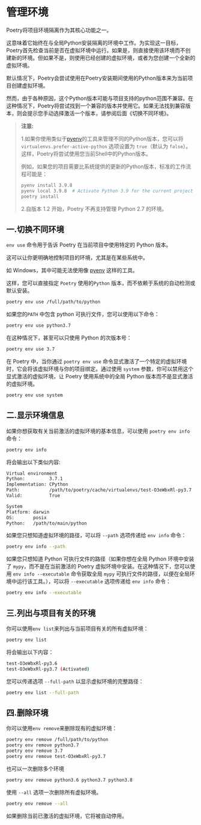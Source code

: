 # 管理环境

Poetry将项目环境隔离作为其核心功能之一。

这意味着它始终在与全局Python安装隔离的环境中工作。为实现这一目标，Poetry首先检查当前是否在虚拟环境中运行。如果是，则直接使用该环境而不创建新的环境。但如果不是，则使用已经创建的虚拟环境，或者为您创建一个全新的虚拟环境。

默认情况下，Poetry会尝试使用在Poetry安装期间使用的Python版本来为当前项目创建虚拟环境。

然而，由于各种原因，这个Python版本可能与项目支持的python范围不兼容。在这种情况下，Poetry将尝试找到一个兼容的版本并使用它。如果无法找到兼容版本，则会提示您手动选择激活一个版本，请参阅后面《切换不同环境》。

> **注意:**
>
> 1.如果你使用类似于[pyenv](https://github.com/pyenv/pyenv)的工具来管理不同的Python版本，您可以将 `virtualenvs.prefer-active-python` 选项设置为 `true`（默认为 `false`）。这样，Poetry将尝试使用您当前Shell中的Python版本。
>
> 例如，如果您的项目需要比系统提供的更新的Python版本，标准的工作流程可能是：
>
> ```bash
> pyenv install 3.9.8
> pyenv local 3.9.8  # Activate Python 3.9 for the current project
> poetry install
> ```
>
> 2.自版本 1.2 开始，Poetry 不再支持管理 Python 2.7 的环境。

## 一.切换不同环境

`env use` 命令用于告诉 Poetry 在当前项目中使用特定的 Python 版本。

这可以让你更明确地控制项目的环境，尤其是在某些系统中。

如 Windows，其中可能无法使用像 [pyenv](https://github.com/pyenv/pyenv) 这样的工具。

这样，您可以直接指定 `Poetry` 使用的`Python` 版本，而不依赖于系统的自动检测或默认安装。

```bash
poetry env use /full/path/to/python
```

如果您的`PATH` 中包含 python 可执行文件，您可以使用以下命令：

```bash
poetry env use python3.7
```

在这种情况下，甚至可以只使用 Python 的次版本号：

```bash
poetry env use 3.7
```

在 Poetry 中，当你通过 `poetry env use` 命令显式激活了一个特定的虚拟环境时，它会将该虚拟环境与你的项目绑定。通过使用 `system` 参数，你可以禁用这个显式激活的虚拟环境，让 Poetry 使用系统中的全局 Python 版本而不是显式激活的虚拟环境。

```bash
poetry env use system
```

## 二.显示环境信息

如果你想获取有关当前激活的虚拟环境的基本信息，可以使用 `poetry env info` 命令：

```bash
poetry env info
```

将会输出以下类似内容:

```bash
Virtual environment
Python:         3.7.1
Implementation: CPython
Path:           /path/to/poetry/cache/virtualenvs/test-O3eWbxRl-py3.7
Valid:          True

System
Platform: darwin
OS:       posix
Python:   /path/to/main/python
```

如果您只想知道虚拟环境的路径，可以将 `--path` 选项传递给 `env info` 命令：

```bash
poetry env info --path
```

如果您只想知道 Python 可执行文件的路径（如果你想在全局 Python 环境中安装了 `mypy`，而不是在当前激活的 Poetry 虚拟环境中安装。在这种情况下，您可以使用 `env info --executable` 命令获取全局 `mypy` 可执行文件的路径，以便在全局环境中运行该工具。），可以将 `--executable` 选项传递给 `env info` 命令：

```bash
poetry env info --executable
```

## 三.列出与项目有关的环境

你可以使用`env list`来列出与当前项目有关的所有虚拟环境：

```bash
poetry env list
```

将会输出以下内容：

```bash
test-O3eWbxRl-py3.6
test-O3eWbxRl-py3.7 (Activated)
```

您可以传递选项 `--full-path` 以显示虚拟环境的完整路径：

```bash
poetry env list --full-path
```

## 四.删除环境

你可以使用`env remove`来删除现有的虚拟环境：

```bash
poetry env remove /full/path/to/python
poetry env remove python3.7
poetry env remove 3.7
poetry env remove test-O3eWbxRl-py3.7
```

也可以一次删除多个环境

```bash
poetry env remove python3.6 python3.7 python3.8
```

使用 `--all` 选项一次删除所有虚拟环境。

```bash
poetry env remove --all
```

如果删除当前已激活的虚拟环境，它将被自动停用。



